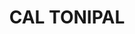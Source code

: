 ---
layout: test
title:  "CAL TONIPAL"
collections: ["patrimoni-arquitectonic"]
coordinates:
  - group1:
        - [1.451867724612617, 42.359760208902436]
        - [1.452047103122173, 42.359878205479923]
        - [1.452086001196964, 42.359852027702878]
        - [1.452130257718267, 42.359813822450462]
        - [1.452210088987457, 42.35974730831078]
        - [1.452015372375735, 42.359635363385472]
        - [1.451867724612617, 42.359760208902436]
---